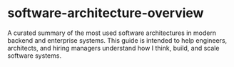 # software-architecture-overview
A curated summary of the most used software architectures in modern backend and enterprise systems. This guide is intended to help engineers, architects, and hiring managers understand how I think, build, and scale software systems.
